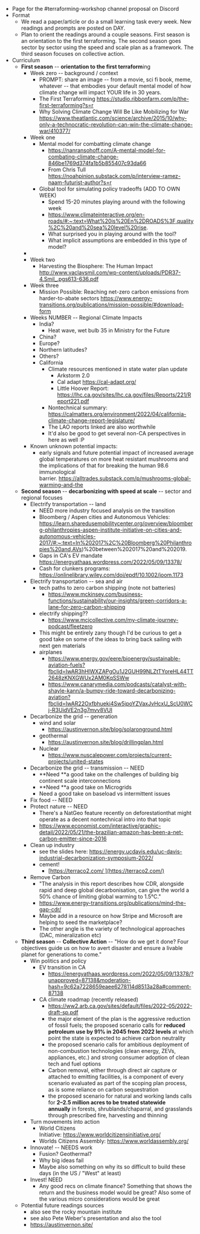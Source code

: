 - Page for the #terraforming-workshop channel proposal on Discord
- Format
    - We read a paper/article or do a small learning task every week. New readings and prompts are posted on DAY.
    - Plan to orient the readings around a couple seasons. First season is an orientation to the first terraforming. The second season goes sector by sector using the speed and scale plan as a framework. The third season focuses on collective action. 
- Curriculum
    - **First season** -- **orientation to the first terraform**ing
        - Week zero -- background / context
            - PROMPT: share an image -- from a movie, sci fi book, meme, whatever -- that embodies your default mental model of how climate change will impact YOUR life in 30 years. 
            - The First Terraforming https://studio.ribbonfarm.com/p/the-first-terraforming?s=r 
            - Why Solving Climate Change Will Be Like Mobilizing for War https://www.theatlantic.com/science/archive/2015/10/why-only-a-technocratic-revolution-can-win-the-climate-change-war/410377/ 
        - Week one 
            - Mental model for combatting climate change
                - https://nanransohoff.com/A-mental-model-for-combating-climate-change-846be1769d374fa1b5b855407c93da66 
                - From Chris Tull https://noahpinion.substack.com/p/interview-ramez-naam-futurist-author?s=r  
            - Global tool for simulating policy tradeoffs (ADD TO OWN WEEK)
                - Spend 15-20 minutes playing around with the following week
                - https://www.climateinteractive.org/en-roads/#:~:text=What%20is%20En%2DROADS%3F,quality%2C%20and%20sea%20level%20rise.
                - What surprised you in playing around with the tool?
                - What implicit assumptions are embedded in this type of model? 
        - 
        - Week two
            - Harvesting the Biosphere: The Human Impact http://www.vaclavsmil.com/wp-content/uploads/PDR37-4.Smil_.pgs613-636.pdf 
        - Week three
            - Mission Possible: Reaching net-zero carbon emissions from harder-to-abate sectors https://www.energy-transitions.org/publications/mission-possible/#download-form 
        - Weeks NUMBER -- Regional Climate Impacts
            - India?
                - Heat wave, wet bulb 35 in Ministry for the Future
            - China?
            - Europe?
            - Northern latitudes?  
            - Others?
            - California
                - Climate resources mentioned in state water plan update
                    - Arkstorm 2.0
                    - Cal adapt https://cal-adapt.org/
                    - Little Hoover Report: https://lhc.ca.gov/sites/lhc.ca.gov/files/Reports/221/Report221.pdf 
                - Nontechnical summary: https://calmatters.org/environment/2022/04/california-climate-change-report-legislature/
                - The LAO reports linked are also worthwhile
                - It'd also be good to get several non-CA perspectives in here as well :P 
        - Known unknown potential impacts:
            - early signals and future potential impact of increased average global temperatures on more heat resistant mushrooms and the implications of that for breaking the human 98.6 immunological barrier. https://alltrades.substack.com/p/mushrooms-global-warming-and-the
    - **Second season** -- **decarbonizing with speed at scale** -- sector and regional focuses
        - Electrify transportation -- land
            - NEED more industry focused analysis on the transition
            - Bloomberg / Aspen cities and Autonomous Vehicles: https://learn.sharedusemobilitycenter.org/overview/bloomberg-philanthropies-aspen-institute-initiative-on-cities-and-autonomous-vehicles-2017/#:~:text=In%202017%2C%20Bloomberg%20Philanthropies%20and,AVs)%20between%202017%20and%202019. 
            - Gaps in CA's EV mandate https://energyathaas.wordpress.com/2022/05/09/13378/
            - Cash for clunkers programs: https://onlinelibrary.wiley.com/doi/epdf/10.1002/joom.1173 
        - Electrify transportation -- sea and air
            - tech paths to zero carbon shipping (note not batteries)
                - https://www.mckinsey.com/business-functions/sustainability/our-insights/green-corridors-a-lane-for-zero-carbon-shipping
            - electrify shipping??
                - https://www.mcjcollective.com/my-climate-journey-podcast/fleetzero
            - This might be entirely zany though I'd be curious to get a good take on some of the ideas to bring back sailing with next gen materials 
            - airplanes
                - https://www.energy.gov/eere/bioenergy/sustainable-aviation-fuels?fbclid=IwAR3hHlWXZAPgOu1J2GUH99NLZtTYoreHL44TT2648zKNXGWUx2AM0KqSSWw
                - https://www.canarymedia.com/podcasts/catalyst-with-shayle-kann/a-bumpy-ride-toward-decarbonizing-aviation?fbclid=IwAR22Oxfbhueki4Sw5jpoYZVaxJvHcxU_ScU0WCj-R3UidVE2n3g7mvv8VUI 
        - Decarbonize the grid -- generation
            - wind and solar
                - https://austinvernon.site/blog/solaronground.html
            - geothermal 
                - https://austinvernon.site/blog/drillingplan.html 
            - Nuclear
                - https://www.nuscalepower.com/projects/current-projects/united-states
        - Decarbonize the grid -- transmission -- NEED 
            - **Need **a good take on the challenges of building big continent scale interconnections
            - **Need **a good take on Microgrids
            - Need a good take on baseload vs intermittent issues
        - Fix food  -- NEED 
        - Protect nature -- NEED 
            - There's a NatGeo feature recently on deforestationthat might operate as a decent nontechnical intro into that topic
            - https://www.economist.com/interactive/graphic-detail/2022/05/21/the-brazilian-amazon-has-been-a-net-carbon-emitter-since-2016 
        - Clean up industry
            - see the slides here: https://energy.ucdavis.edu/uc-davis-industrial-decarbonization-symposium-2022/ 
            - cement!
                - [https://terraco2.com/ ](https://terraco2.com/)
        - Remove Carbon
            - "The analysis in this report describes how CDR, alongside rapid and deep global decarbonisation, can give the world a 50% chance of limiting global warming to 1.5°C."
            - https://www.energy-transitions.org/publications/mind-the-gap-cdr/
            - Maybe add in a resource on how Stripe and Microsoft are helping to seed the marketplace?
            - The other angle is the variety of technological approaches (DAC, mineralization etc)
    - **Third season** -- **Collective Action** --  "How do we get it done? Four objectives guide us on how to avert disaster and ensure a livable planet for generations to come."
        - Win politics and policy
            - EV transition in CA
                - https://energyathaas.wordpress.com/2022/05/09/13378/?unapproved=87138&moderation-hash=9c62a7228659eaee6278114d8513a28a#comment-87138 
            - CA climate roadmap (recently released)
                - https://ww2.arb.ca.gov/sites/default/files/2022-05/2022-draft-sp.pdf 
                - the major element of the plan is the aggressive reduction of fossil fuels; the proposed scenario calls for **reduced petroleum use by 91% in 2045 from 2022 levels** at which point the state is expected to achieve carbon neutrality
                - the proposed scenario calls for ambitious deployment of non-combustion technologies (clean energy, ZEVs, appliances, etc.) and strong consumer adoption of clean tech and fuel options
                - Carbon removal, either through direct air capture or attached to emitting facilities, is a component of every scenario evaluated as part of the scoping plan process, as is some reliance on carbon sequestration
                - the proposed scenario for natural and working lands calls for **2–2.5 million acres to be treated statewide annually** in forests, shrublands/chaparral, and grasslands through prescribed fire, harvesting and thinning
        - Turn movements into action
            - World Citizens Initiative: https://www.worldcitizensinitiative.org/ 
            - Worlds Citizens Assembly: https://www.worldassembly.org/
        - Innovate! -- NEEDS work
            - Fusion? Geothermal?
            - Why big ideas fail
            - Maybe also something on why its so difficult to build these days (in the US / "West" at least)
        - Invest! NEED
            - Any good recs on climate finance? Something that shows the return and the business model would be great? Also some of the various micro considerations would be great
    - Potential future readings sources
        - also see the rocky mountain institute
        - see also Pete Weber's presentation and also the tool
        - https://austinvernon.site/
